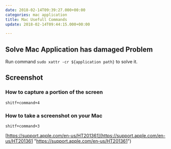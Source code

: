 ```yaml
---
date: 2018-02-14T09:39:27.000+00:00
categories: mac application
title: Mac Usefull Commands
update: 2018-02-14T09:44:15.000+00:00

---
```

## Solve Mac Application has damaged Problem

Run command `sudo xattr -cr ${application path}` to solve it.

## Screenshot

### How to capture a portion of the screen

`shitf+command+4`

### How to take a screenshot on your Mac

`shitf+command+3`

[https://support.apple.com/en-us/HT201361](https://support.apple.com/en-us/HT201361 "https://support.apple.com/en-us/HT201361")